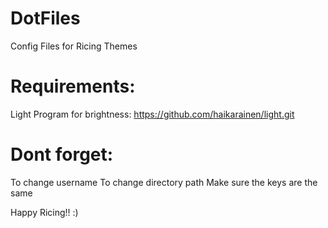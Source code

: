 # DotFiles

Config Files for Ricing Themes

# Requirements:
  Light Program for brightness: https://github.com/haikarainen/light.git

# Dont forget:
  To change username
  To change directory path
  Make sure the keys are the same

Happy Ricing!! :)
